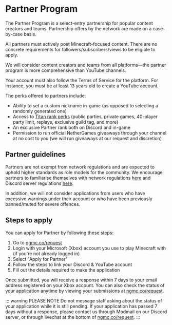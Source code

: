 # Partner Program

The Partner Program is a select-entry partnership for popular content creators and teams. Partnership offers by the network are made on a case-by-case basis.

All partners must actively post Minecraft-focused content. There are no concrete requirements for followers/subscribers/views to be eligible to apply.

We will consider content creators and teams from all platforms—the partner program is more comprehensive than YouTube channels.

Your account must also follow the Terms of Service for the platform. For instance, you must be at least 13 years old to create a YouTube account.

The perks offered to partners include:
* Ability to set a custom nickname in-game (as opposed to selecting a randomly generated one)
* Access to [Titan rank perks](https://store.nethergames.org) (public parties, private games, 40-player party limit, replays, exclusive guild tag, and more)
* An exclusive Partner rank both on Discord and in-game
* Permission to run official NetherGames giveaways through your channel at no cost to you (we will run giveaways at our request and discretion)

## Partner guidelines

Partners are not exempt from network regulations and are expected to uphold higher standards as role models for the community. We encourage partners to familiarise themselves with network regulations [here](https://ngmc.co/tac) and Discord server regulations [here](https://support.nethergames.org/discord-server-regulations.html).

In addition, we will not consider applications from users who have excessive warnings under their account or who have been previously banned/muted for severe offences.

## Steps to apply

You can apply for Partner by following these steps:

1. Go to [ngmc.co/request](https://ngmc.co/request)
2. Login with your Microsoft (Xbox) account you use to play Minecraft with (if you're not already logged in)
3. Select "Apply for Partner"
4. Follow the steps to link your Discord & YouTube account
5. Fill out the details required to make the application
   
Once submitted, you will receive a response within 7 days to your email address registered on your Xbox account. You can also check the status of your application anytime by viewing your submissions at [ngmc.co/request](https://ngmc.co/request).

::: warning PLEASE NOTE 
Do not message staff asking about the status of your application while it is still pending. If your application has passed 7 days without a response, please contact us through Modmail on our Discord server, or through livechat at the bottom of [ngmc.co/request](https://ngmc.co/request).
:::
